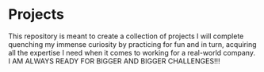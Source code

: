 # Projects
This repository is meant to create a collection of projects I will complete quenching my immense curiosity by practicing for fun and in turn, acquiring all the expertise I need when it comes to working for a real-world company.  I AM ALWAYS READY FOR BIGGER AND BIGGER CHALLENGES!!!
